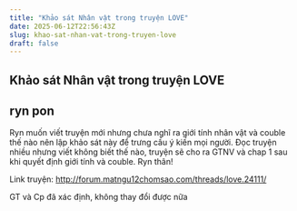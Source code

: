 ```yaml
---
title: "Khảo sát Nhân vật trong truyện LOVE"
date: 2025-06-12T22:56:43Z
slug: khao-sat-nhan-vat-trong-truyen-love
draft: false
---
```


## Khảo sát Nhân vật trong truyện LOVE

## ryn pon

Ryn muốn viết truyện mới nhưng chưa nghĩ ra giới tính nhân vật và couble thế nào nên lập khảo sát này để trưng cầu ý kiến mọi người. Đọc truyện nhiều nhưng viết không biết thế nào, truyện sẽ cho ra GTNV và chap 1 sau khi quyết định giới tính và couble.
Ryn thân!
 
Link truyện:
http://forum.matngu12chomsao.com/threads/love.24111/
 
GT và Cp đã xác định, không thay đổi được nữa